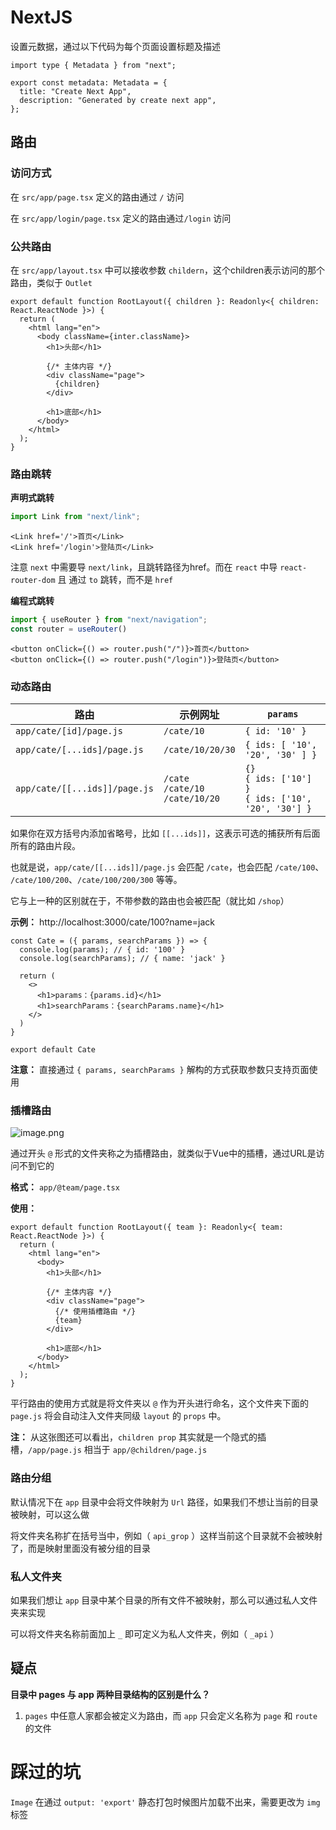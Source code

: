 # NextJS

设置元数据，通过以下代码为每个页面设置标题及描述

```react
import type { Metadata } from "next";

export const metadata: Metadata = {
  title: "Create Next App",
  description: "Generated by create next app",
};
```



## 路由

### 访问方式

在 `src/app/page.tsx` 定义的路由通过 `/` 访问

在 `src/app/login/page.tsx` 定义的路由通过`/login` 访问



### 公共路由

在 `src/app/layout.tsx` 中可以接收参数 `childern`，这个children表示访问的那个路由，类似于 `Outlet`

```react
export default function RootLayout({ children }: Readonly<{ children: React.ReactNode }>) {
  return (
    <html lang="en">
      <body className={inter.className}>
        <h1>头部</h1>

        {/* 主体内容 */}
        <div className="page">
          {children}
        </div>
        
        <h1>底部</h1>
      </body>
    </html>
  );
}
```



### 路由跳转

**声明式跳转**

```js
import Link from "next/link";
```

```react
<Link href='/'>首页</Link>
<Link href='/login'>登陆页</Link>
```

注意 `next` 中需要导 `next/link`，且跳转路径为href。而在 `react` 中导 `react-router-dom` 且 通过 `to` 跳转，而不是 `href`



**编程式跳转**

```js
import { useRouter } from "next/navigation";
const router = useRouter()
```

```react
<button onClick={() => router.push("/")}>首页</button>
<button onClick={() => router.push("/login")}>登陆页</button>
```



### 动态路由

| 路由                          | 示例网址                                   | `params`                                                     |
| ----------------------------- | ------------------------------------------ | ------------------------------------------------------------ |
| `app/cate/[id]/page.js`       | `/cate/10`                                 | `{ id: '10' }`                                               |
| `app/cate/[...ids]/page.js`   | `/cate/10/20/30`                           | `{ ids: [ '10', '20', '30' ] }`                                |
| `app/cate/[[...ids]]/page.js` | `/cate`<br />`/cate/10`<br />`/cate/10/20` | `{}`<br />`{ ids: ['10'] }`<br />`{ ids: ['10', '20', '30'] }` |

如果你在双方括号内添加省略号，比如 `[[...ids]]`，这表示可选的捕获所有后面所有的路由片段。

也就是说，`app/cate/[[...ids]]/page.js` 会匹配 `/cate`，也会匹配 `/cate/100`、 `/cate/100/200`、`/cate/100/200/300` 等等。

它与上一种的区别就在于，不带参数的路由也会被匹配（就比如 `/shop`）



**示例：** http://localhost:3000/cate/100?name=jack

```react
const Cate = ({ params, searchParams }) => {
  console.log(params); // { id: '100' }
  console.log(searchParams); // { name: 'jack' }

  return (
    <>
      <h1>params：{params.id}</h1>
      <h1>searchParams：{searchParams.name}</h1>
    </>
  )
}

export default Cate
```

**注意：** 直接通过 `{ params, searchParams }` 解构的方式获取参数只支持页面使用



### 插槽路由

![image.png](https://img-blog.csdnimg.cn/img_convert/3627b758fea0f23fe9368ed1533188fe.png)

通过开头 `@` 形式的文件夹称之为插槽路由，就类似于Vue中的插槽，通过URL是访问不到它的

**格式：** `app/@team/page.tsx`

**使用：**

```react
export default function RootLayout({ team }: Readonly<{ team: React.ReactNode }>) {
  return (
    <html lang="en">
      <body>
        <h1>头部</h1>

        {/* 主体内容 */}
        <div className="page">
          {/* 使用插槽路由 */}
          {team}
        </div>

        <h1>底部</h1>
      </body>
    </html>
  );
}
```

平行路由的使用方式就是将文件夹以 `@` 作为开头进行命名，这个文件夹下面的 `page.js` 将会自动注入文件夹同级 `layout` 的 `props` 中。

**注：** 从这张图还可以看出，`children prop` 其实就是一个隐式的插槽，`/app/page.js` 相当于 `app/@children/page.js`



### 路由分组

默认情况下在 `app` 目录中会将文件映射为 `Url` 路径，如果我们不想让当前的目录被映射，可以这么做

将文件夹名称扩在括号当中，例如（ `api_grop` ）这样当前这个目录就不会被映射了，而是映射里面没有被分组的目录



### 私人文件夹

如果我们想让 `app` 目录中某个目录的所有文件不被映射，那么可以通过私人文件夹来实现

可以将文件夹名称前面加上 `_` 即可定义为私人文件夹，例如（ `_api` ）



## 疑点

**目录中 pages 与 app 两种目录结构的区别是什么？**

1. `pages` 中任意人家都会被定义为路由，而 `app` 只会定义名称为 `page` 和 `route` 的文件


# 踩过的坑

`Image` 在通过 `output: 'export'` 静态打包时候图片加载不出来，需要更改为 `img` 标签